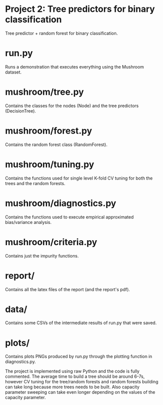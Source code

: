 # Project 2: Tree predictors for binary classification
Tree predictor + random forest for binary classification.

# run.py 
Runs a demonstration that executes everything using the Mushroom dataset.
# mushroom/tree.py
Contains the classes for the nodes (Node) and the tree predictors (DecisionTree).
# mushroom/forest.py
Contains the random forest class (RandomForest).
# mushroom/tuning.py
Contains the functions used for single level K-fold CV tuning for both the trees and the random forests.
# mushroom/diagnostics.py
Contains the functions used to execute empirical approximated bias/variance analysis.
# mushroom/criteria.py
Contains just the impurity functions.
# report/
Contains all the latex files of the report (and the report's pdf).
# data/
Contains some CSVs of the intermediate results of run.py that were saved.
# plots/
Contains plots PNGs produced by run.py through the plotting function in diagnostics.py.

The project is implemented using raw Python and the code is fully commented.
The average time to build a tree should be around 6-7s, however CV tuning for the tree/random forests 
and random forests building can take long because more trees needs to be built. Also capacity parameter
sweeping can take even longer depending on the values of the capacity parameter.

